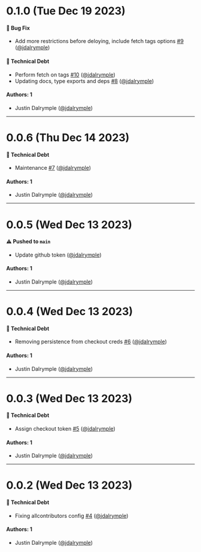 # 0.1.0 (Tue Dec 19 2023)

#### 🐛 Bug Fix

- Add more restrictions before deloying, include fetch tags options [#9](https://github.com/jdalrymple/sema4/pull/9) ([@jdalrymple](https://github.com/jdalrymple))

#### 🔨 Technical Debt

- Perform fetch on tags [#10](https://github.com/jdalrymple/sema4/pull/10) ([@jdalrymple](https://github.com/jdalrymple))
- Updating docs, type exports and deps [#8](https://github.com/jdalrymple/sema4/pull/8) ([@jdalrymple](https://github.com/jdalrymple))

#### Authors: 1

- Justin Dalrymple ([@jdalrymple](https://github.com/jdalrymple))

---

# 0.0.6 (Thu Dec 14 2023)

#### 🔨 Technical Debt

- Maintenance [#7](https://github.com/jdalrymple/sema4/pull/7) ([@jdalrymple](https://github.com/jdalrymple))

#### Authors: 1

- Justin Dalrymple ([@jdalrymple](https://github.com/jdalrymple))

---

# 0.0.5 (Wed Dec 13 2023)

#### ⚠️ Pushed to `main`

- Update github token ([@jdalrymple](https://github.com/jdalrymple))

#### Authors: 1

- Justin Dalrymple ([@jdalrymple](https://github.com/jdalrymple))

---

# 0.0.4 (Wed Dec 13 2023)

#### 🔨 Technical Debt

- Removing persistence from checkout creds [#6](https://github.com/jdalrymple/sema4/pull/6) ([@jdalrymple](https://github.com/jdalrymple))

#### Authors: 1

- Justin Dalrymple ([@jdalrymple](https://github.com/jdalrymple))

---

# 0.0.3 (Wed Dec 13 2023)

#### 🔨 Technical Debt

- Assign checkout token [#5](https://github.com/jdalrymple/sema4/pull/5) ([@jdalrymple](https://github.com/jdalrymple))

#### Authors: 1

- Justin Dalrymple ([@jdalrymple](https://github.com/jdalrymple))

---

# 0.0.2 (Wed Dec 13 2023)

#### 🔨 Technical Debt

- Fixing allcontributors config [#4](https://github.com/jdalrymple/sema4/pull/4) ([@jdalrymple](https://github.com/jdalrymple))

#### Authors: 1

- Justin Dalrymple ([@jdalrymple](https://github.com/jdalrymple))
